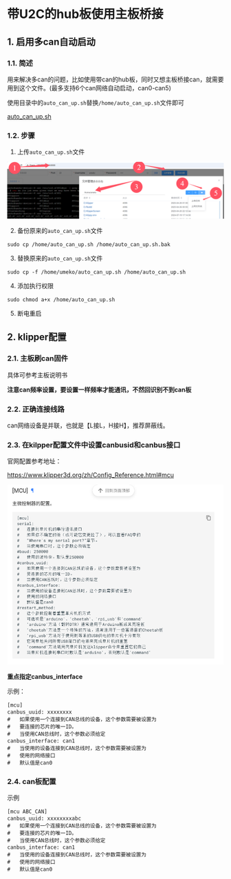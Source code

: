 # 带U2C的hub板使用主板桥接

## 1. 启用多can自动启动

### 1.1. 简述

用来解决多can的问题，比如使用带can的hub板，同时又想主板桥接can，就需要用到这个文件。(最多支持6个can网络自动启动，can0-can5)

使用目录中的`auto_can_up.sh`替换`/home/auto_can_up.sh`文件即可

[auto_can_up.sh](./auto_can_up.sh)

### 1.2. 步骤

1. 上传`auto_can_up.sh`文件

![](vx_images/444329608898989.png)

2. 备份原来的`auto_can_up.sh`文件

```
sudo cp /home/auto_can_up.sh /home/auto_can_up.sh.bak
```

3. 替换原来的`auto_can_up.sh`文件

```
sudo cp -f /home/umeko/auto_can_up.sh /home/auto_can_up.sh
```

4. 添加执行权限

```
sudo chmod a+x /home/auto_can_up.sh
```

5. 断电重启

## 2. klipper配置

### 2.1. 主板刷can固件

具体可参考主板说明书

**注意can频率设置，要设置一样频率才能通讯，不然回识别不到can板**

### 2.2. 正确连接线路

can网络设备是并联，也就是【L接L，H接H】，推荐屏蔽线。

### 2.3. 在kilpper配置文件中设置canbusid和canbus接口

官网配置参考地址：

https://www.klipper3d.org/zh/Config_Reference.html#mcu

![](vx_images/593822707730471.png)

**重点指定canbus_interface**

示例：

```
[mcu]
canbus_uuid: xxxxxxxx
#   如果使用一个连接到CAN总线的设备，这个参数需要被设置为
#   要连接的芯片的唯一ID。
#   当使用CAN总线时，这个参数必须给定
canbus_interface: can1
#   当使用的设备连接到CAN总线时，这个参数需要被设置为
#   使用的网络接口
#   默认值是can0
```


### 2.4. can板配置

示例

```
[mcu ABC_CAN]
canbus_uuid: xxxxxxxxabc
#   如果使用一个连接到CAN总线的设备，这个参数需要被设置为
#   要连接的芯片的唯一ID。
#   当使用CAN总线时，这个参数必须给定
canbus_interface: can1
#   当使用的设备连接到CAN总线时，这个参数需要被设置为
#   使用的网络接口
#   默认值是can0
```